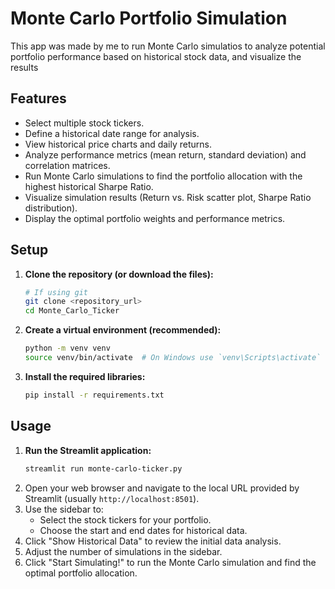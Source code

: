 # Monte Carlo Portfolio Simulation

This app was made by me to run Monte Carlo simulatios to analyze potential portfolio performance based on historical stock data, and visualize the results

## Features

*   Select multiple stock tickers.
*   Define a historical date range for analysis.
*   View historical price charts and daily returns.
*   Analyze performance metrics (mean return, standard deviation) and correlation matrices.
*   Run Monte Carlo simulations to find the portfolio allocation with the highest historical Sharpe Ratio.
*   Visualize simulation results (Return vs. Risk scatter plot, Sharpe Ratio distribution).
*   Display the optimal portfolio weights and performance metrics.

## Setup

1.  **Clone the repository (or download the files):**
    ```bash
    # If using git
    git clone <repository_url>
    cd Monte_Carlo_Ticker
    ```

2.  **Create a virtual environment (recommended):**
    ```bash
    python -m venv venv
    source venv/bin/activate  # On Windows use `venv\Scripts\activate`
    ```

3.  **Install the required libraries:**
    ```bash
    pip install -r requirements.txt
    ```

## Usage

1.  **Run the Streamlit application:**
    ```bash
    streamlit run monte-carlo-ticker.py
    ```
2.  Open your web browser and navigate to the local URL provided by Streamlit (usually `http://localhost:8501`).
3.  Use the sidebar to:
    *   Select the stock tickers for your portfolio.
    *   Choose the start and end dates for historical data.
4.  Click "Show Historical Data" to review the initial data analysis.
5.  Adjust the number of simulations in the sidebar.
6.  Click "Start Simulating!" to run the Monte Carlo simulation and find the optimal portfolio allocation.
